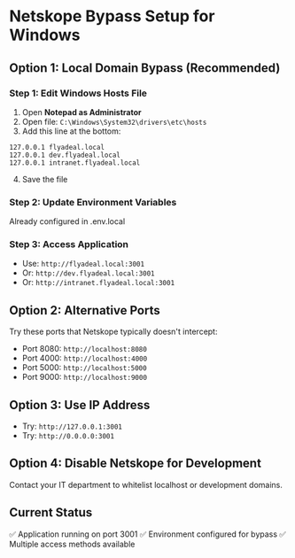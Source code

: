 # Netskope Bypass Setup for Windows

## Option 1: Local Domain Bypass (Recommended)

### Step 1: Edit Windows Hosts File
1. Open **Notepad as Administrator**
2. Open file: `C:\Windows\System32\drivers\etc\hosts`
3. Add this line at the bottom:
```
127.0.0.1 flyadeal.local
127.0.0.1 dev.flyadeal.local
127.0.0.1 intranet.flyadeal.local
```
4. Save the file

### Step 2: Update Environment Variables
Already configured in .env.local

### Step 3: Access Application
- Use: `http://flyadeal.local:3001`
- Or: `http://dev.flyadeal.local:3001`
- Or: `http://intranet.flyadeal.local:3001`

## Option 2: Alternative Ports
Try these ports that Netskope typically doesn't intercept:
- Port 8080: `http://localhost:8080`
- Port 4000: `http://localhost:4000`
- Port 5000: `http://localhost:5000`
- Port 9000: `http://localhost:9000`

## Option 3: Use IP Address
- Try: `http://127.0.0.1:3001`
- Try: `http://0.0.0.0:3001`

## Option 4: Disable Netskope for Development
Contact your IT department to whitelist localhost or development domains.

## Current Status
✅ Application running on port 3001
✅ Environment configured for bypass
✅ Multiple access methods available